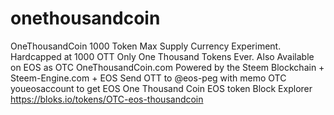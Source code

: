 # onethousandcoin
OneThousandCoin
1000 Token Max Supply Currency Experiment. Hardcapped at 1000 OTT Only One Thousand Tokens Ever. Also Available on EOS as OTC OneThousandCoin.com Powered by the Steem Blockchain + Steem-Engine.com + EOS Send OTT to @eos-peg with memo OTC youeosaccount to get EOS One Thousand Coin EOS token Block Explorer https://bloks.io/tokens/OTC-eos-thousandcoin
